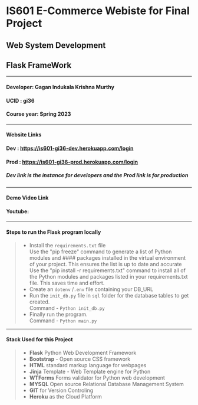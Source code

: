 # **IS601 E-Commerce Webiste for Final Project**
## **Web System Development** 
## **Flask FrameWork**
----------------------
#### **Developer**: Gagan Indukala Krishna Murthy
#### **UCID** : gi36 
#### **Course year**: Spring 2023

-------------------
#### **Website Links**
#### Dev : https://is601-gi36-dev.herokuapp.com/login
#### Prod : https://is601-gi36-prod.herokuapp.com/login
##### Dev link is the instance for developers and the Prod link is for production

-------------------
#### **Demo Video Link**
#### Youtube: 

-------------------
#### **Steps to run the Flask program locally**
>- Install the ```requirements.txt``` file\
Use the "pip freeze" command to generate a list of Python modules and #### packages installed in the virtual environment of your project. This ensures the list is up to date and accurate\
Use the "pip install -r requirements.txt" command to install all of the Python modules and packages listed in your requirements.txt file. This saves time and effort.
>- Create an ```dotenv``` /```.env``` file containing your DB_URL
>- Run the ```init_db.py``` file in ```sql``` folder for the database tables to get created.\
 Command - ```Python init_db.py```
 > - Finally run the program.\
 Command - ```Python main.py```

 ---------------------
 #### **Stack Used for this Project**
 >- **Flask** Python Web Development Framework
 >- **Bootstrap** - Open source CSS framework
 >- **HTML** standard markup language for webpages
 >- **Jinja** Template - Web Template engine for Python
 >- **WTForms** Forms validator for Python web development
 >- **MYSQL** Open source Relational Database Management System
 >- **GIT** for Version Controling 
 >- **Heroku** as the Cloud Platform

